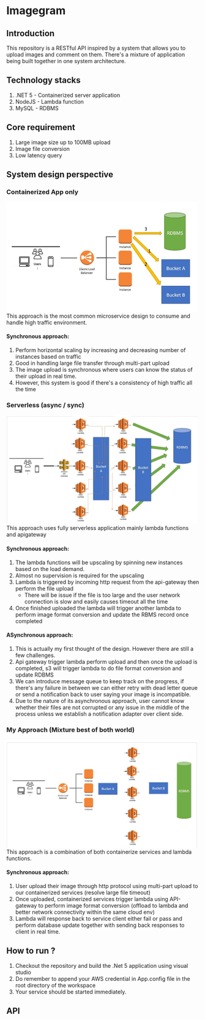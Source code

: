 # Imagegram
## Introduction
This repository is a RESTful API inspired by a system that allows you to upload images and comment on them. There's a mixture of application being built together in one system architecture.
## Technology stacks
1. .NET 5 - Containerized server application
2. NodeJS - Lambda function
3. MySQL  - RDBMS
## Core requirement
1. Large image size up to 100MB upload
2. Image file conversion
3. Low latency query
## System design perspective
### Containerized App only
<img src="photo/approach_1.JPG" alt="OD_1" width="500"/>
This approach is the most common microservice design to consume and handle high traffic environment.

#### Synchronous approach:
1. Perform horizontal scaling by increasing and decreasing number of instances based on traffic
2. Good in handling large file transfer through multi-part upload
3. The image upload is synchronous where users can know the status of their upload in real time.
4. However, this system is good if there's a consistency of high traffic all the time

### Serverless (async / sync)
<img src="photo/approach_2.JPG" alt="OD_1" width="500"/>
This approach uses fully serverless application mainly lambda functions and apigateway

#### Synchronous approach:
1. The lambda functions will be upscaling by spinning new instances based on the load demand.
2. Almost no supervision is required for the upscaling
3. Lambda is triggered by incoming http request from the api-gateway then perform the file upload
   - There will be issue if the file is too large and the user network connection is slow and easily causes timeout all the time
4. Once finished uploaded the lambda will trigger another lambda to perform image format conversion and update the RBMS record once completed

#### ASynchronous approach:
1. This is actually my first thought of the design. However there are still a few challenges.
2. Api gateway trigger lambda perform upload and then once the upload is completed, s3 will trigger lambda to do file format conversion and update RDBMS
3. We can introduce message queue to keep track on the progress, if there's any failure in between we can either retry with dead letter queue or send a notification back to user saying your image is incompatible.
4. Due to the nature of its asynchronous approach, user cannot know whether their files are not corrupted or any issue in the middle of the process unless we establish a notification adapter over client side.

### My Approach (Mixture best of both world)
<img src="photo/approach_3.JPG" alt="OD_1" width="500"/>
This approach is a combination of both containerize services and lambda functions.

#### Synchronous approach:
1. User upload their image through http protocol using multi-part upload to our containerized services (resolve large file timeout)
2. Once uploaded, containerized services trigger lambda using API-gateway to perform image format conversion (offload to lambda and better network connectivity within the same cloud env)
3. Lambda will response back to service client either fail or pass and perform database update together with sending back responses to client in real time.

## How to run ?
1. Checkout the repository and build the .Net 5 application using visual studio
2. Do remember to append your AWS credential in App.config file in the root directory of the workspace
3. Your service should be started immediately.

## API

